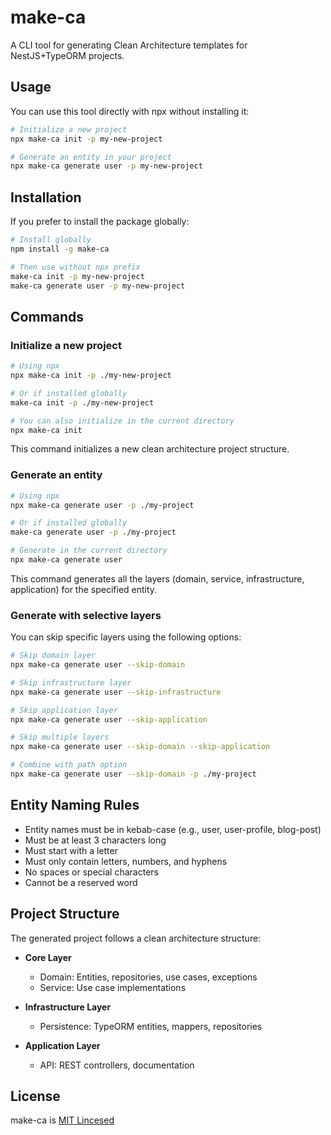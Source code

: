 # make-ca

A CLI tool for generating Clean Architecture templates for NestJS+TypeORM projects.

## Usage

You can use this tool directly with npx without installing it:

```bash
# Initialize a new project
npx make-ca init -p my-new-project

# Generate an entity in your project
npx make-ca generate user -p my-new-project
```

## Installation

If you prefer to install the package globally:

```bash
# Install globally
npm install -g make-ca

# Then use without npx prefix
make-ca init -p my-new-project
make-ca generate user -p my-new-project
```

## Commands

### Initialize a new project

```bash
# Using npx
npx make-ca init -p ./my-new-project

# Or if installed globally
make-ca init -p ./my-new-project

# You can also initialize in the current directory
npx make-ca init
```

This command initializes a new clean architecture project structure.

### Generate an entity

```bash
# Using npx
npx make-ca generate user -p ./my-project

# Or if installed globally
make-ca generate user -p ./my-project

# Generate in the current directory
npx make-ca generate user
```

This command generates all the layers (domain, service, infrastructure, application) for the specified entity.

### Generate with selective layers

You can skip specific layers using the following options:

```bash
# Skip domain layer
npx make-ca generate user --skip-domain

# Skip infrastructure layer
npx make-ca generate user --skip-infrastructure

# Skip application layer
npx make-ca generate user --skip-application

# Skip multiple layers
npx make-ca generate user --skip-domain --skip-application

# Combine with path option
npx make-ca generate user --skip-domain -p ./my-project
```

## Entity Naming Rules

- Entity names must be in kebab-case (e.g., user, user-profile, blog-post)
- Must be at least 3 characters long
- Must start with a letter
- Must only contain letters, numbers, and hyphens
- No spaces or special characters
- Cannot be a reserved word

## Project Structure

The generated project follows a clean architecture structure:

- **Core Layer**
  - Domain: Entities, repositories, use cases, exceptions
  - Service: Use case implementations

- **Infrastructure Layer**
  - Persistence: TypeORM entities, mappers, repositories

- **Application Layer**
  - API: REST controllers, documentation

## License

make-ca is [MIT Lincesed](https://github.com/nihad-jabrayilzade/make-ca/blob/master/LICENSE)
